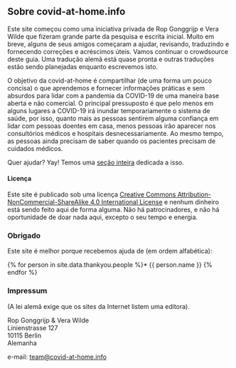 ## Sobre covid-at-home.info

Este site começou como uma iniciativa privada de Rop Gonggrijp e Vera Wilde que fizeram grande parte da pesquisa e escrita inicial. Muito em breve, alguns de seus amigos começaram a ajudar, revisando, traduzindo e fornecendo correções e acréscimos úteis. Vamos continuar o crowdsource deste guia. Uma tradução alemã está quase pronta e outras traduções estão sendo planejadas enquanto escrevemos isto.

O objetivo da covid-at-home é compartilhar (de uma forma um pouco concisa) o que aprendemos e fornecer informações práticas e sem absurdos para lidar com a pandemia da COVID-19 de uma maneira base aberta e não comercial. O principal pressuposto é que pelo menos em alguns lugares a COVID-19 irá inundar temporariamente o sistema de saúde, por isso, quanto mais as pessoas sentirem alguma confiança em lidar com pessoas doentes em casa, menos pessoas irão aparecer nos consultórios médicos e hospitais desnecessariamente. Ao mesmo tempo, as pessoas ainda precisam de saber quando os pacientes precisam de cuidados médicos. 

Quer ajudar? Yay! Temos uma [seção inteira](/help) dedicada a isso.

#### Licença

Este site é publicado sob uma licença [Creative Commons Attribution-NonCommercial-ShareAlike 4.0 International License](http://creativecommons.org/licenses/by-nc-sa/4.0/) e nenhum dinheiro está sendo feito aqui de forma alguma. Não há patrocinadores, e não há oportunidade de doar nada aqui, excepto o seu tempo e energia.

### Obrigado

Este site é melhor porque recebemos ajuda de (em ordem alfabética):

{% for person in site.data.thankyou.people %}* {{ person.name }}
{% endfor %}

### Impressum

(A lei alemã exige que os sites da Internet listem uma editora).

Rop Gonggrijp & Vera Wilde<br>
Linienstrasse 127<br>
10115 Berlin<br>
Alemanha

e-mail: [team@covid-at-home.info](mailto:team@covid-at-home.info)
